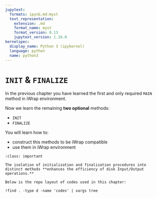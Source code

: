 ```yaml
---
jupytext:
  formats: ipynb,md:myst
  text_representation:
    extension: .md
    format_name: myst
    format_version: 0.13
    jupytext_version: 1.16.0
kernelspec:
  display_name: Python 3 (ipykernel)
  language: python
  name: python3
---
```


# `INIT` & `FINALIZE`



        
In the previous chapter you have learned the first and only required `MAIN` method in iWrap environment. 

Now we learn the remaining **two optional** methods:
- `INIT`
- `FINALIZE`

You will learn how to:
  - construct this methods to be iWrap compatible
  - use them in iWrap environment



```{admonition} Why to use this approach?
:class: important

The isolation of initialization and finalization procedures into distinct methods **enhances the efficiency of disk Input/Output operations.**
```


```{admonition}  codes in this chapter.
Below is the repo layout of codes used in this chapter:
```

```{code-cell}
!find . -type d -name 'codes' | xargs tree
```